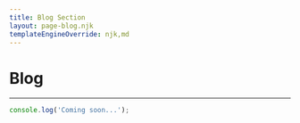 ```yaml
---
title: Blog Section
layout: page-blog.njk
templateEngineOverride: njk,md
---
```


# Blog
---

```javascript
console.log('Coming soon...');
```
